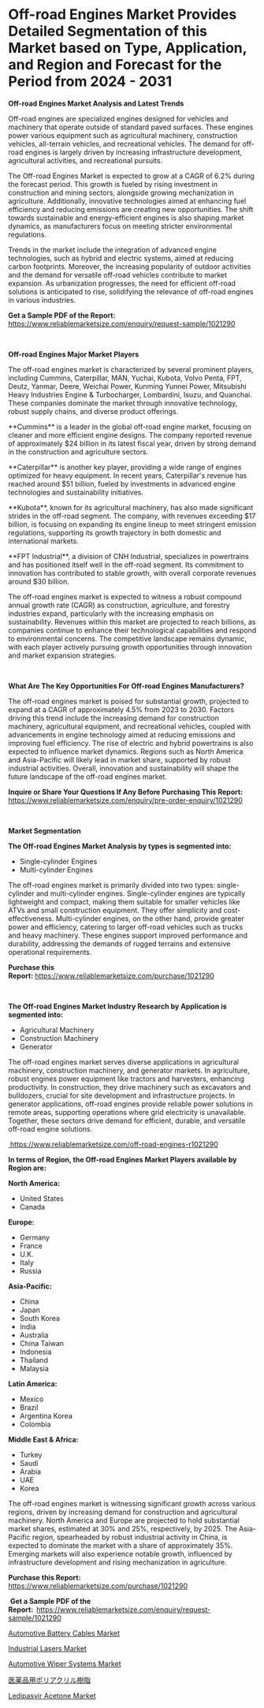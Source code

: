 <p><h1>Off-road Engines Market Provides Detailed Segmentation of this Market based on Type, Application, and Region and Forecast for the Period from 2024 - 2031</h1></p><p><strong>Off-road Engines Market Analysis and Latest Trends</strong></p>
<p><p>Off-road engines are specialized engines designed for vehicles and machinery that operate outside of standard paved surfaces. These engines power various equipment such as agricultural machinery, construction vehicles, all-terrain vehicles, and recreational vehicles. The demand for off-road engines is largely driven by increasing infrastructure development, agricultural activities, and recreational pursuits.</p><p>The Off-road Engines Market is expected to grow at a CAGR of 6.2% during the forecast period. This growth is fueled by rising investment in construction and mining sectors, alongside growing mechanization in agriculture. Additionally, innovative technologies aimed at enhancing fuel efficiency and reducing emissions are creating new opportunities. The shift towards sustainable and energy-efficient engines is also shaping market dynamics, as manufacturers focus on meeting stricter environmental regulations.</p><p>Trends in the market include the integration of advanced engine technologies, such as hybrid and electric systems, aimed at reducing carbon footprints. Moreover, the increasing popularity of outdoor activities and the demand for versatile off-road vehicles contribute to market expansion. As urbanization progresses, the need for efficient off-road solutions is anticipated to rise, solidifying the relevance of off-road engines in various industries.</p></p>
<p><strong>Get a Sample PDF of the Report:&nbsp;</strong> <a href="https://www.reliablemarketsize.com/enquiry/request-sample/1021290">https://www.reliablemarketsize.com/enquiry/request-sample/1021290</a></p>
<p>&nbsp;</p>
<p><strong>Off-road Engines Major Market Players</strong></p>
<p><p>The off-road engines market is characterized by several prominent players, including Cummins, Caterpillar, MAN, Yuchai, Kubota, Volvo Penta, FPT, Deutz, Yanmar, Deere, Weichai Power, Kunming Yunnei Power, Mitsubishi Heavy Industries Engine & Turbocharger, Lombardini, Isuzu, and Quanchai. These companies dominate the market through innovative technology, robust supply chains, and diverse product offerings.</p><p>**Cummins** is a leader in the global off-road engine market, focusing on cleaner and more efficient engine designs. The company reported revenue of approximately $24 billion in its latest fiscal year, driven by strong demand in the construction and agriculture sectors. </p><p>**Caterpillar** is another key player, providing a wide range of engines optimized for heavy equipment. In recent years, Caterpillar's revenue has reached around $51 billion, fueled by investments in advanced engine technologies and sustainability initiatives.</p><p>**Kubota**, known for its agricultural machinery, has also made significant strides in the off-road segment. The company, with revenues exceeding $17 billion, is focusing on expanding its engine lineup to meet stringent emission regulations, supporting its growth trajectory in both domestic and international markets.</p><p>**FPT Industrial**, a division of CNH Industrial, specializes in powertrains and has positioned itself well in the off-road segment. Its commitment to innovation has contributed to stable growth, with overall corporate revenues around $30 billion.</p><p>The off-road engines market is expected to witness a robust compound annual growth rate (CAGR) as construction, agriculture, and forestry industries expand, particularly with the increasing emphasis on sustainability. Revenues within this market are projected to reach billions, as companies continue to enhance their technological capabilities and respond to environmental concerns. The competitive landscape remains dynamic, with each player actively pursuing growth opportunities through innovation and market expansion strategies.</p></p>
<p>&nbsp;</p>
<p><strong>What Are The Key Opportunities For Off-road Engines Manufacturers?</strong></p>
<p><p>The off-road engines market is poised for substantial growth, projected to expand at a CAGR of approximately 4.5% from 2023 to 2030. Factors driving this trend include the increasing demand for construction machinery, agricultural equipment, and recreational vehicles, coupled with advancements in engine technology aimed at reducing emissions and improving fuel efficiency. The rise of electric and hybrid powertrains is also expected to influence market dynamics. Regions such as North America and Asia-Pacific will likely lead in market share, supported by robust industrial activities. Overall, innovation and sustainability will shape the future landscape of the off-road engines market.</p></p>
<p><strong>Inquire or Share Your Questions If Any Before Purchasing This Report:</strong> <a href="https://www.reliablemarketsize.com/enquiry/pre-order-enquiry/1021290">https://www.reliablemarketsize.com/enquiry/pre-order-enquiry/1021290</a></p>
<p>&nbsp;</p>
<p><strong>Market Segmentation</strong></p>
<p><strong>The Off-road Engines Market Analysis by types is segmented into:</strong></p>
<p><ul><li>Single-cylinder Engines</li><li>Multi-cylinder Engines</li></ul></p>
<p><p>The off-road engines market is primarily divided into two types: single-cylinder and multi-cylinder engines. Single-cylinder engines are typically lightweight and compact, making them suitable for smaller vehicles like ATVs and small construction equipment. They offer simplicity and cost-effectiveness. Multi-cylinder engines, on the other hand, provide greater power and efficiency, catering to larger off-road vehicles such as trucks and heavy machinery. These engines support improved performance and durability, addressing the demands of rugged terrains and extensive operational requirements.</p></p>
<p><strong>Purchase this Report:&nbsp;</strong><a href="https://www.reliablemarketsize.com/purchase/1021290">https://www.reliablemarketsize.com/purchase/1021290</a></p>
<p>&nbsp;</p>
<p><strong>The Off-road Engines Market Industry Research by Application is segmented into:</strong></p>
<p><ul><li>Agricultural Machinery</li><li>Construction Machinery</li><li>Generator</li></ul></p>
<p><p>The off-road engines market serves diverse applications in agricultural machinery, construction machinery, and generator markets. In agriculture, robust engines power equipment like tractors and harvesters, enhancing productivity. In construction, they drive machinery such as excavators and bulldozers, crucial for site development and infrastructure projects. In generator applications, off-road engines provide reliable power solutions in remote areas, supporting operations where grid electricity is unavailable. Together, these sectors drive demand for efficient, durable, and versatile off-road engine solutions.</p></p>
<p><a href="https://www.reliablemarketsize.com/off-road-engines-r1021290">&nbsp;https://www.reliablemarketsize.com/off-road-engines-r1021290</a></p>
<p><strong>In terms of Region, the Off-road Engines Market Players available by Region are:</strong></p>
<p>
    <p> <strong> North America: </strong>
        <ul>
            <li>United States</li>
            <li>Canada</li>
        </ul>
        </p> 
    <p> <strong> Europe: </strong>
        <ul>
            <li>Germany</li>
            <li>France</li>
            <li>U.K.</li>
            <li>Italy</li>
            <li>Russia</li>
        </ul>
        </p> 
    <p> <strong> Asia-Pacific: </strong>
        <ul>
            <li>China</li>
            <li>Japan</li>
            <li>South Korea</li>
            <li>India</li>
            <li>Australia</li>
            <li>China Taiwan</li>
            <li>Indonesia</li>
            <li>Thailand</li>
            <li>Malaysia</li>
        </ul>
        </p> 
    <p> <strong> Latin America: </strong>
        <ul>
            <li>Mexico</li>
            <li>Brazil</li>
            <li>Argentina Korea</li>
            <li>Colombia</li>
        </ul>
        </p> 
    <p> <strong> Middle East & Africa: </strong>
        <ul>
            <li>Turkey</li>
            <li>Saudi</li>
            <li>Arabia</li>
            <li>UAE</li>
            <li>Korea</li>
        </ul>
    </p>
    </p>
<p><p>The off-road engines market is witnessing significant growth across various regions, driven by increasing demand for construction and agricultural machinery. North America and Europe are projected to hold substantial market shares, estimated at 30% and 25%, respectively, by 2025. The Asia-Pacific region, spearheaded by robust industrial activity in China, is expected to dominate the market with a share of approximately 35%. Emerging markets will also experience notable growth, influenced by infrastructure development and rising mechanization in agriculture.</p></p>
<p><strong>Purchase this Report: </strong><a href="https://www.reliablemarketsize.com/purchase/1021290">https://www.reliablemarketsize.com/purchase/1021290</a></p>
<p>&nbsp;<strong>Get a Sample PDF of the Report:&nbsp;&nbsp;</strong><a href="https://www.reliablemarketsize.com/enquiry/request-sample/1021290">https://www.reliablemarketsize.com/enquiry/request-sample/1021290</a></p>
<p><strong></strong></p>
<p><p><a href="https://www.linkedin.com/pulse/automotive-battery-cables-market-strategic-insights-product-jieke?trackingId=qOZAwDAERlGH2qEJ9JDoiQ%3D%3D">Automotive Battery Cables Market</a></p><p><a href="https://github.com/mabutironaldo/Market-Research-Report-List-6/blob/main/industrial-lasers-market.md">Industrial Lasers Market</a></p><p><a href="https://www.linkedin.com/pulse/market-forecasting-change-global-automotive-wiper-lcike?trackingId=Y1mlbG8YSouZ2Q%2Fj3SQb5g%3D%3D">Automotive Wiper Systems Market</a></p><p><a href="https://medium.com/@sweetyuy7567/pharmaceutical-polyacrylic-resin-market-%E3%81%AF-%E3%82%B3%E3%82%B9%E3%83%88%E7%AE%A1%E7%90%86%E3%81%A8%E5%8A%B9%E7%8E%87%E5%90%91%E4%B8%8A%E3%82%92%E5%84%AA%E5%85%88%E3%81%97%E3%81%BE%E3%81%99-%E3%81%95%E3%82%89%E3%81%AB-%E5%A0%B1%E5%91%8A%E6%9B%B8%E3%81%AF%E5%B8%82%E5%A0%B4%E3%81%AE%E9%9C%80%E8%A6%81%E9%9D%A2%E3%81%A8%E4%BE%9B%E7%B5%A6%E9%9D%A2%E3%81%AE%E4%B8%A1%E6%96%B9%E3%82%92%E3%82%AB%E3%83%90%E3%83%BC%E3%81%97%E3%81%A6%E3%81%84%E3%81%BE%E3%81%99-800aa32fdfd2">医薬品用ポリアクリル樹脂</a></p><p><a href="https://issuu.com/reportprime-2/docs/ledipasvir-acetone-market-size-2030_fb06d93fd4a9ee">Ledipasvir Acetone Market</a></p></p>